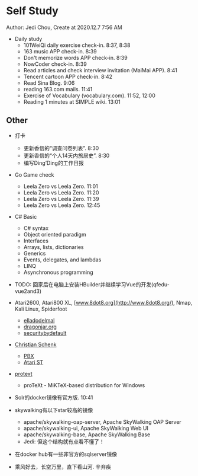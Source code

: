 # Self Study

Author: Jedi Chou, Create at 2020.12.7 7:56 AM

* Daily study
  * 101WeiQi daily exercise check-in. 8:37, 8:38
  * 163 music APP check-in. 8:39
  * Don't memorize words APP check-in. 8:39
  * NowCoder check-in. 8:39
  * Read articles and check interview invitation (MaiMai APP). 8:41
  * Tencent cartoon APP check-in. 8:42
  * Read Sina Blog. 9:06
  * reading 163.com mails. 11:41
  * Exercise of Vocabulary (vocabulary.com). 11:52, 12:00
  * Reading 1 minutes at SIMPLE wiki. 13:01

## Other

* 打卡
  * 更新香信的“调查问卷列表”. 8:30
  * 更新香信的“个人14天内旅居史”. 8:30
  * 编写Ding’Ding的工作日报

* Go Game check
  * Leela Zero vs Leela Zero. 11:01
  * Leela Zero vs Leela Zero. 11:20
  * Leela Zero vs Leela Zero. 11:39
  * Leela Zero vs Leela Zero. 12:45

* C# Basic
  * C# syntax
  * Object oriented paradigm
  * Interfaces
  * Arrays, lists, dictionaries
  * Generics
  * Events, delegates, and lambdas
  * LINQ
  * Asynchronous programming
* TODO: 回家后在电脑上安装HBuilder并继续学习Vue的开发(qfedu-vue2and3)
* Atari2600, Atari800 XL, [www.8dot8.org](http://www.8dot8.org/), Nmap, Kali Linux, Spiderfoot
  * [elladodelmal](http://www.elladodelmal.com/)
  * [dragonjar.org](http://www.dragonjar.org/)
  * [securitybydefault](http://www.securitybydefault.com/)
* [Christian Schenk](https://www.tug.org/interviews/schenk.html)
  * [PBX](https://baike.baidu.com/item/PBX/3737223)
  * [Atari ST](https://en.wikipedia.org/wiki/Atari_ST)
* [protext](https://www.tug.org/protext/)
  * proTeXt - MiKTeX-based distribution for Windows

* Solr的docker镜像有官方版. 10:41
* skywalking有以下star较高的镜像
  * apache/skywalking-oap-server, Apache SkyWalking OAP Server
  * apache/skywalking-ui, Apache SkyWalking Web UI
  * apache/skywalking-base, Apache SkyWalking Base
  * Jedi: 但这个结构就有点看不懂了！
* 在docker hub有一些非官方的sqlserver镜像
* 乘风好去，长空万里，直下看山河. 辛弃疾

